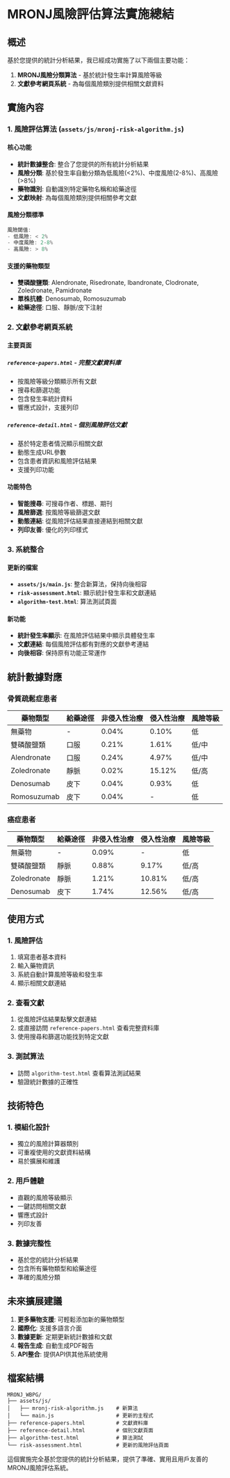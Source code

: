 # MRONJ風險評估算法實施總結

## 概述
基於您提供的統計分析結果，我已經成功實施了以下兩個主要功能：

1. **MRONJ風險分類算法** - 基於統計發生率計算風險等級
2. **文獻參考網頁系統** - 為每個風險類別提供相關文獻資料

## 實施內容

### 1. 風險評估算法 (`assets/js/mronj-risk-algorithm.js`)

#### 核心功能
- **統計數據整合**: 整合了您提供的所有統計分析結果
- **風險分類**: 基於發生率自動分類為低風險(<2%)、中度風險(2-8%)、高風險(>8%)
- **藥物識別**: 自動識別特定藥物名稱和給藥途徑
- **文獻映射**: 為每個風險類別提供相關參考文獻

#### 風險分類標準
```javascript
風險閾值:
- 低風險: < 2%
- 中度風險: 2-8%
- 高風險: > 8%
```

#### 支援的藥物類型
- **雙磷酸鹽類**: Alendronate, Risedronate, Ibandronate, Clodronate, Zoledronate, Pamidronate
- **單株抗體**: Denosumab, Romosuzumab
- **給藥途徑**: 口服、靜脈/皮下注射

### 2. 文獻參考網頁系統

#### 主要頁面

##### `reference-papers.html` - 完整文獻資料庫
- 按風險等級分類顯示所有文獻
- 搜尋和篩選功能
- 包含發生率統計資料
- 響應式設計，支援列印

##### `reference-detail.html` - 個別風險評估文獻
- 基於特定患者情況顯示相關文獻
- 動態生成URL參數
- 包含患者資訊和風險評估結果
- 支援列印功能

#### 功能特色
- **智能搜尋**: 可搜尋作者、標題、期刊
- **風險篩選**: 按風險等級篩選文獻
- **動態連結**: 從風險評估結果直接連結到相關文獻
- **列印友善**: 優化的列印樣式

### 3. 系統整合

#### 更新的檔案
- **`assets/js/main.js`**: 整合新算法，保持向後相容
- **`risk-assessment.html`**: 顯示統計發生率和文獻連結
- **`algorithm-test.html`**: 算法測試頁面

#### 新功能
- **統計發生率顯示**: 在風險評估結果中顯示具體發生率
- **文獻連結**: 每個風險評估都有對應的文獻參考連結
- **向後相容**: 保持原有功能正常運作

## 統計數據對應

### 骨質疏鬆症患者
| 藥物類型 | 給藥途徑 | 非侵入性治療 | 侵入性治療 | 風險等級 |
|---------|---------|-------------|-----------|---------|
| 無藥物 | - | 0.04% | 0.10% | 低 |
| 雙磷酸鹽類 | 口服 | 0.21% | 1.61% | 低/中 |
| Alendronate | 口服 | 0.24% | 4.97% | 低/中 |
| Zoledronate | 靜脈 | 0.02% | 15.12% | 低/高 |
| Denosumab | 皮下 | 0.04% | 0.93% | 低 |
| Romosuzumab | 皮下 | 0.04% | - | 低 |

### 癌症患者
| 藥物類型 | 給藥途徑 | 非侵入性治療 | 侵入性治療 | 風險等級 |
|---------|---------|-------------|-----------|---------|
| 無藥物 | - | 0.09% | - | 低 |
| 雙磷酸鹽類 | 靜脈 | 0.88% | 9.17% | 低/高 |
| Zoledronate | 靜脈 | 1.21% | 10.81% | 低/高 |
| Denosumab | 皮下 | 1.74% | 12.56% | 低/高 |

## 使用方式

### 1. 風險評估
1. 填寫患者基本資料
2. 輸入藥物資訊
3. 系統自動計算風險等級和發生率
4. 顯示相關文獻連結

### 2. 查看文獻
1. 從風險評估結果點擊文獻連結
2. 或直接訪問 `reference-papers.html` 查看完整資料庫
3. 使用搜尋和篩選功能找到特定文獻

### 3. 測試算法
- 訪問 `algorithm-test.html` 查看算法測試結果
- 驗證統計數據的正確性

## 技術特色

### 1. 模組化設計
- 獨立的風險計算器類別
- 可重複使用的文獻資料結構
- 易於擴展和維護

### 2. 用戶體驗
- 直觀的風險等級顯示
- 一鍵訪問相關文獻
- 響應式設計
- 列印友善

### 3. 數據完整性
- 基於您的統計分析結果
- 包含所有藥物類型和給藥途徑
- 準確的風險分類

## 未來擴展建議

1. **更多藥物支援**: 可輕鬆添加新的藥物類型
2. **國際化**: 支援多語言介面
3. **數據更新**: 定期更新統計數據和文獻
4. **報告生成**: 自動生成PDF報告
5. **API整合**: 提供API供其他系統使用

## 檔案結構
```
MRONJ_WBPG/
├── assets/js/
│   ├── mronj-risk-algorithm.js    # 新算法
│   └── main.js                    # 更新的主程式
├── reference-papers.html          # 文獻資料庫
├── reference-detail.html          # 個別文獻頁面
├── algorithm-test.html            # 算法測試
└── risk-assessment.html           # 更新的風險評估頁面
```

這個實施完全基於您提供的統計分析結果，提供了準確、實用且用戶友善的MRONJ風險評估系統。

